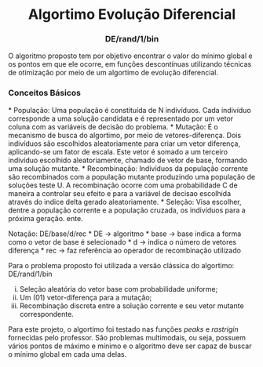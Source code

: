 <h1 align='center'> Algortimo Evolução Diferencial
<h3 align='center'> DE/rand/1/bin </h3> </h1> 
    
O algoritmo proposto tem por objetivo encontrar o valor do mínimo global e os pontos em que ele ocorre, em funções descontínuas utilizando técnicas de otimização por meio de um algortimo de evolução diferencial. 
    
<h3> Conceitos Básicos </h3>
* População: Uma população é constituída de N indivíduos. Cada indivíduo corresponde a uma solução candidata e é representado por um vetor coluna com as variáveis de decisão do problema.  </li>
* Mutação: É o mecanismo de busca do algortimo, por meio de vetores-diferença. Dois indivíduos são escolhidos aleatoriamente para criar um vetor diferença, aplicando-se um fator de escala. Este vetor é somado a um terceiro indivíduo escolhido aleatoriamente, chamado de vetor de base, formando uma solução mutante. </li>
* Recombinação: Indivíduos da população corrente são recombinados com a população mutante produzindo uma população de soluções teste U. A recombinação ocorre com uma probabilidade C de maneira a controlar seu efeito e para a variável de decisao escolhida através do indice delta gerado aleatoriamente.</li>
* Seleção: Visa escolher, dentre a população corrente e a população cruzada, os indivíduos para a próxima geração. </li>
    ente.

<p> Notação: DE/base/d/rec
* DE -> algoritmo
* base -> base indica a forma como o vetor de base é selecionado
* d -> indica o número de vetores diferença
* rec -> faz referência ao operador de recombinação utilizado
</p>
    
Para o problema proposto foi utilizada a versão clássica do algortimo: DE/rand/1/bin
<ol type="i">
<li> Seleção aleatória do vetor base com probabilidade uniforme; </li>
<li> Um (01) vetor-diferença para a mutação; </li>
<li> Recombinação discreta entre a solução corrente e seu vetor mutante correspondente. </li>
</ol>

Para este projeto, o algortimo foi testado nas funções *_peaks_* e *_rastrigin_* fornecidas pelo professor. 
São problemas multimodais, ou seja, possuem vários pontos de máximo e mínimo e o algoritmo deve ser capaz de buscar o mínimo global em cada uma delas. 
